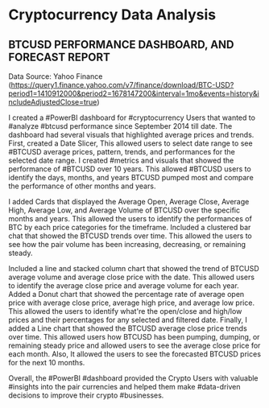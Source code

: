 # Cryptocurrency Data Analysis
## BTCUSD PERFORMANCE DASHBOARD, AND FORECAST REPORT

Data Source: Yahoo Finance (https://query1.finance.yahoo.com/v7/finance/download/BTC-USD?period1=1410912000&period2=1678147200&interval=1mo&events=history&includeAdjustedClose=true)

I created a #PowerBI dashboard for #cryptocurrency Users that wanted to #analyze #btcusd performance since September 2014 till date. The dashboard had several visuals that highlighted average prices and trends.
First, created a Date Slicer, This allowed users to select date range to see #BTCUSD average prices, pattern, trends, and performances for the selected date range.
I created #metrics and visuals that showed the performance of #BTCUSD over 10 years. This allowed #BTCUSD users to identify the days, months, and years BTCUSD pumped most and compare the performance of other months and years.

I added Cards that displayed the Average Open, Average Close, Average High, Average Low, and Average Volume of BTCUSD over the specific months and years. This allowed the users to identify the performances of BTC by each price categories for the timeframe. 
Included a clustered bar chat that showed the BTCUSD trends over time. This allowed the users to see how the pair volume has been increasing, decreasing, or remaining steady.

Included a line and stacked column chart that showed the trend of BTCUSD average volume and average close price with the date. This allowed users to identify the average close price and average volume for each year.
Added a Donut chart that showed the percentage rate of average open price with average close price, average high price, and average low price. This allowed the users to identify what're the open/close and high/low prices and their percentages for any selected and filtered date.
Finally, I added a Line chart that showed the BTCUSD average close price trends over time. This allowed users how BTCUSD has been pumping, dumping, or remaining steady price and allowed users to see the average close price for each month. Also, It allowed the users to see the forecasted BTCUSD prices for the next 10 months. 

Overall, the #PowerBI #dashboard provided the Crypto Users with valuable #insights into the pair currencies and helped them make #data-driven decisions to improve their crypto #businesses.


